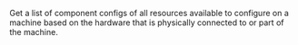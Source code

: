 Get a list of component configs of all resources available to configure on a machine based on the hardware that is physically connected to or part of the machine.
